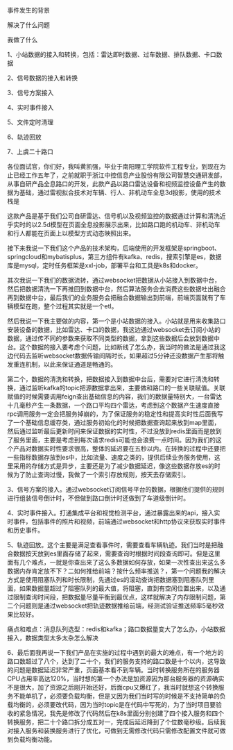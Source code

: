 事件发生的背景

解决了什么问题

我做了什么

1、小站数据的接入和转换，包括：雷达即时数据、过车数据、排队数据、卡口数据

2、信号数据的接入和转换

3、信号方案接入

4、实时事件接入

5、文件定时清理

6、轨迹回放

7、上虞二十路口

各位面试官，你们好，我叫黄凯强，毕业于南阳理工学院软件工程专业，到现在为止已经工作五年了，之前就职于浙江中控信息产业股份有限公司智慧交通研发部，从事自研产品全息路口的开发，此款产品以路口雷达设备和视频监控设备产生的数据为基础，通过雷视拟合技术对车辆、行人、非机动车全息3d投影，使用的技术栈是

这款产品是基于我们公司自研雷达、信号机以及视频监控的数据通过计算和清洗近乎实时的以2.5d模型在页面全息投影展示出来，比如路口跑的机动车、非机动车和行人都能在页面上以模型方式动态映照出来。

接下来我说一下我们这个产品的技术架构，后端使用的开发框架是springboot、springcloud和mybatisplus，第三方组件有kafka、redis，搜索引擎是es，数据库是mysql，定时任务框架是xxl-job，部署平台和工具是k8s和docker。

其次我说一下我们的数据流转，通过websocket把数据从小站接入到数据中台，然后把数据清洗一下再推回到数据中台，然后算法服务会去消费这些数据吐出融合再到数据中台，最后我们的业务服务会把融合数据输出到前端，前端页面就有了车辆模型在跑，整个过程其实就是一个etl。

然后我说一下我主要做的内容，第一个是小站数据的接入。小站就是用来收集路口安装设备的数据，比如雷达、卡口的数据，我这边通过websocket去订阅小站的数据，通过传不同的参数来获取不同类型的数据，拿到这些数据后会放到数据中台。这个数据的接入要考虑个问题，比如断线了怎么办，我当时的做法是通过我这边代码去监听websocket数据传输间隔时长，如果超过5分钟还没数据产生那将触发重连机制，以此来保证通道是畅通的。

第二个，数据的清洗和转换，把数据接入到数据中台后，需要对它进行清洗和转换，通过监听kafka的topic把源数据拿出来，主要做和路口的一些关联赋值。关联赋值的时候需要调用feign查出基础信息的内容，我们的数据量特别大，一台雷达十几毫秒产生一条数据，一个路口平均四个雷达，考虑到这个数据产生速度直接rpc调用服务一定会把服务掉崩的，为了保证服务的稳定性和提高实时性后面我写了一个基础信息缓存类，通过服务初始化的时候把数据查询起来放到map里面，然后通过监听最后更新时间来保证数据的实时性，不过没放到redis里面而是放到了服务里面，主要是考虑到每次请求redis可能也会浪费一点时间。因为我们的这个产品对数据实时性要求很高，整体的延迟要在五秒以内。在转换的过程中还要把一些指标数据存放到es中，比如流量、速度之类的，提供后续业务服务使用，这里采用的存储方式是异步，主要还是为了减少数据延迟，像这些数据存放es的时候为了防止查询过慢，我做了一个索引存放规则，按天去存储索引。

3、信号方案的接入。通过websocket订阅信号平台的数据，根据他们提供的规则进行组装信号倒计时，不但做到路口倒计时还做到了车道级倒计时。

4、实时事件接入。打通集成平台和视觉检测平台，通过暴露出来的api，接入实时事件，包括事件的照片和视频，前端通过websocket和http协议来获取实时事件和历史事件。

5、轨迹回放。这个主要是满足查看事件时，需要查看车辆轨迹。我们当时是把融合数据按天放到es里面存储了起来，需要查询时根据时间段查询即可。但是这里面有几个难点，一就是你查出来了这么多数据如何存放，如果一次性查出来这么多数据内存肯定放不下？二如何推给前端？按什么频率推送？，第一个问题我的解决方式是使用阻塞队列和时长限制，先通过es的滚动查询把数据塞到阻塞队列里面，如果数据量超过了阻塞队列的最大值，将阻塞，直到有空闲位置出来，以及通过限制查询时间段，把数据量尽量平衡到最优点，这样就解决了内存限制问题，第二个问题则是通过websocket把轨迹数据推给前端，经测试验证推送频率5毫秒效果比较好。

痛点和难点：消息队列选型：redis和kafka；路口数据量变大了怎么办，小站数据接入，数据类型太多太杂怎么解决

6、最后面我再说一下我们产品在实施的过程中遇到的最大的难点，有一个地方的路口数超过了八个，达到了二十个，我们的服务支持的路口数是十个以内，这导致的问题是数据延迟非常严重，页面基本看不到车辆。当时转换服务所在的服务器CPU占用率高达120%，当时想的第一个办法是加资源因为那台服务器的资源确实不是很大，加了资源之后刚开始还好，后面cpu又爆红了，我当时就想这个转换服务不能单机了，必须要负载均衡，但是又因为我们当时写的时候是不支持简单的负载均衡的，必须要改代码，因为当时topic是在代码中写死的，为了当时项目要验收的紧急情况，我先是修改了代码然后在k8s里面分别创建了四个接入服务和四个转换服务，把二十个路口拆分成五对一，完成后延迟降到了个位数毫秒级。后续我对接入服务和装换服务进行了优化，可做到无需修改代码只需修改配置文件就可做到负载均衡功能。